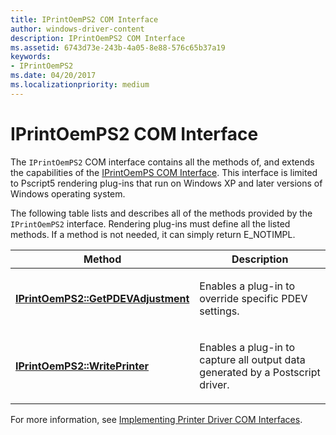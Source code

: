```yaml
---
title: IPrintOemPS2 COM Interface
author: windows-driver-content
description: IPrintOemPS2 COM Interface
ms.assetid: 6743d73e-243b-4a05-8e88-576c65b37a19
keywords:
- IPrintOemPS2
ms.date: 04/20/2017
ms.localizationpriority: medium
---
```


# IPrintOemPS2 COM Interface





The `IPrintOemPS2` COM interface contains all the methods of, and extends the capabilities of the [IPrintOemPS COM Interface](iprintoemps-com-interface.md). This interface is limited to Pscript5 rendering plug-ins that run on Windows XP and later versions of Windows operating system.

The following table lists and describes all of the methods provided by the `IPrintOemPS2` interface. Rendering plug-ins must define all the listed methods. If a method is not needed, it can simply return E\_NOTIMPL.

<table>
<colgroup>
<col width="50%" />
<col width="50%" />
</colgroup>
<thead>
<tr class="header">
<th>Method</th>
<th>Description</th>
</tr>
</thead>
<tbody>
<tr class="odd">
<td><p><a href="https://msdn.microsoft.com/library/windows/hardware/ff553189" data-raw-source="[&lt;strong&gt;IPrintOemPS2::GetPDEVAdjustment&lt;/strong&gt;](https://msdn.microsoft.com/library/windows/hardware/ff553189)"><strong>IPrintOemPS2::GetPDEVAdjustment</strong></a></p></td>
<td><p>Enables a plug-in to override specific PDEV settings.</p></td>
</tr>
<tr class="even">
<td><p><a href="https://msdn.microsoft.com/library/windows/hardware/ff553196" data-raw-source="[&lt;strong&gt;IPrintOemPS2::WritePrinter&lt;/strong&gt;](https://msdn.microsoft.com/library/windows/hardware/ff553196)"><strong>IPrintOemPS2::WritePrinter</strong></a></p></td>
<td><p>Enables a plug-in to capture all output data generated by a Postscript driver.</p></td>
</tr>
</tbody>
</table>

 

For more information, see [Implementing Printer Driver COM Interfaces](implementing-printer-driver-com-interfaces.md).

 

 




